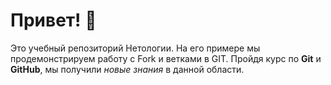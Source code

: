 # Привет! 👋

Это учебный репозиторий Нетологии. На его примере мы продемонстрируем работу с Fork и ветками в GIT. 
Пройдя курс по **Git** и **GitHub**, мы получили _новые знания_ в данной области.
